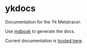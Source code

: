 # ykdocs

Documentation for the Yk Metatracer.

Use [mdbook](https://crates.io/crates/mdbook) to generate the docs.

Current documentation is [hosted here](https://ykjit.github.io/ykdocs/).
